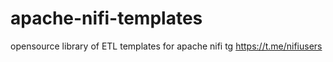 # apache-nifi-templates
opensource library of ETL templates for apache nifi
tg https://t.me/nifiusers
